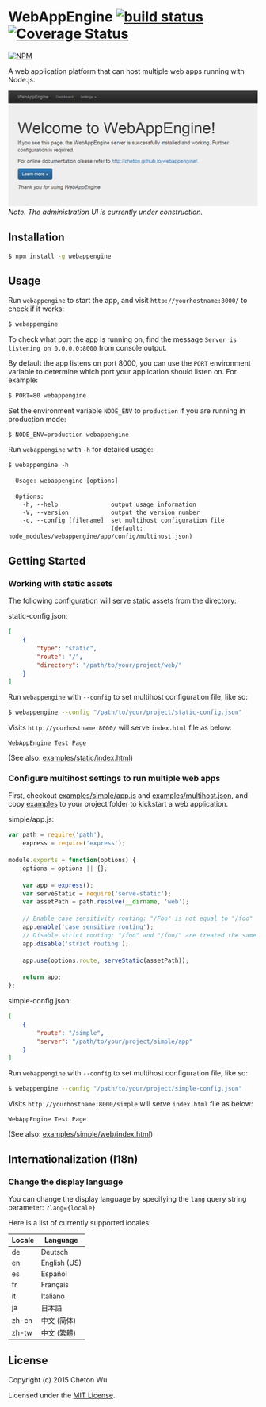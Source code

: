 # WebAppEngine [![build status](https://travis-ci.org/cheton/webappengine.svg?branch=master)](https://travis-ci.org/cheton/webappengine) [![Coverage Status](https://coveralls.io/repos/cheton/webappengine/badge.svg)](https://coveralls.io/r/cheton/webappengine)

[![NPM](https://nodei.co/npm/webappengine.png?downloads=true&stars=true)](https://nodei.co/npm/webappengine/)    

A web application platform that can host multiple web apps running with Node.js.

![WebAppEngine](https://github.com/cheton/webappengine/blob/master/media/screenshot.png)
<i>Note. The administration UI is currently under construction.</i>

## Installation
```bash
$ npm install -g webappengine
```

## Usage
Run `webappengine` to start the app, and visit `http://yourhostname:8000/` to check if it works:

```bash
$ webappengine
```

To check what port the app is running on, find the message `Server is listening on 0.0.0.0:8000` from console output.

By default the app listens on port 8000, you can use the `PORT` environment variable to determine which port your application should listen on. For example:
```bash
$ PORT=80 webappengine
```

Set the environment variable `NODE_ENV` to `production` if you are running in production mode:
```bash
$ NODE_ENV=production webappengine
```

Run `webappengine` with `-h` for detailed usage:
```
$ webappengine -h

  Usage: webappengine [options]
  
  Options:
    -h, --help               output usage information
    -V, --version            output the version number
    -c, --config [filename]  set multihost configuration file
                             (default: node_modules/webappengine/app/config/multihost.json)
```

## Getting Started

### Working with static assets
The following configuration will serve static assets from the directory:

static-config.json:
```json
[
    {
        "type": "static",
        "route": "/",
        "directory": "/path/to/your/project/web/"
    }
]
```

Run `webappengine` with `--config` to set multihost configuration file, like so:
```bash
$ webappengine --config "/path/to/your/project/static-config.json"
```

Visits `http://yourhostname:8000/` will serve `index.html` file as below:
```
WebAppEngine Test Page
```
(See also: [examples/static/index.html](examples/static/index.html))

### Configure multihost settings to run multiple web apps
First, checkout [examples/simple/app.js](examples/simple/app.js) and [examples/multihost.json](examples/multihost.json), and copy [examples](examples) to your project folder to kickstart a web application.

simple/app.js:
```js
var path = require('path'),
    express = require('express');

module.exports = function(options) {
    options = options || {};

    var app = express();
    var serveStatic = require('serve-static');
    var assetPath = path.resolve(__dirname, 'web');

    // Enable case sensitivity routing: "/Foo" is not equal to "/foo"
    app.enable('case sensitive routing');
    // Disable strict routing: "/foo" and "/foo/" are treated the same
    app.disable('strict routing');

    app.use(options.route, serveStatic(assetPath));

    return app;
};
```

simple-config.json:
```json
[
    {
        "route": "/simple",
        "server": "/path/to/your/project/simple/app"
    }
]
```

Run `webappengine` with `--config` to set multihost configuration file, like so:
```bash
$ webappengine --config "/path/to/your/project/simple-config.json"
```

Visits `http://yourhostname:8000/simple` will serve `index.html` file as below:
```
WebAppEngine Test Page
```
(See also: [examples/simple/web/index.html](examples/simple/web/index.html))

## Internationalization (I18n)
### Change the display language
You can change the display language by specifying the `lang` query string parameter: `?lang={locale}`

Here is a list of currently supported locales:

Locale | Language
------ | --------
de     | Deutsch
en     | English (US)
es     | Español
fr     | Français
it     | Italiano
ja     | 日本語
zh-cn  | 中文 (简体)
zh-tw  | 中文 (繁體)

## License

Copyright (c) 2015 Cheton Wu

Licensed under the [MIT License](https://github.com/cheton/webappengine/blob/master/LICENSE).
